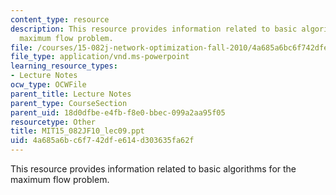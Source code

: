 ```yaml
---
content_type: resource
description: This resource provides information related to basic algorithms for the
  maximum flow problem.
file: /courses/15-082j-network-optimization-fall-2010/4a685a6bc6f742dfe614d303635fa62f_MIT15_082JF10_lec09.ppt
file_type: application/vnd.ms-powerpoint
learning_resource_types:
- Lecture Notes
ocw_type: OCWFile
parent_title: Lecture Notes
parent_type: CourseSection
parent_uid: 18d0dfbe-e4fb-f8e0-bbec-099a2aa95f05
resourcetype: Other
title: MIT15_082JF10_lec09.ppt
uid: 4a685a6b-c6f7-42df-e614-d303635fa62f
---
```

This resource provides information related to basic algorithms for the maximum flow problem.

